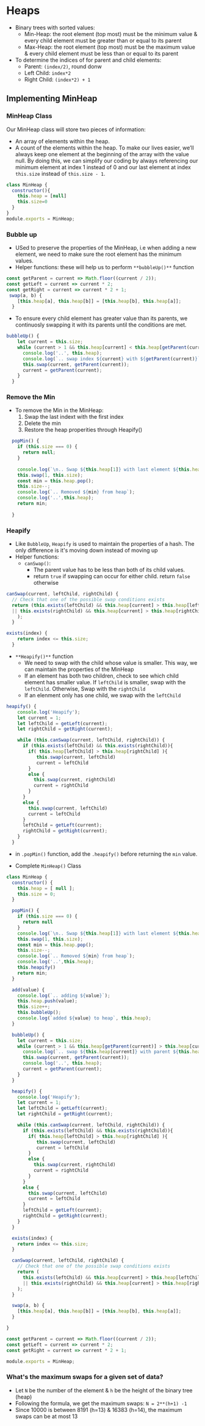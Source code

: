 # Heaps
- Binary trees with sorted values:
    - Min-Heap: the root element (top most) must be the minimum value & every child element must be greater than or equal to its parent
    - Max-Heap: the root element (top most) must be the maximum value & every child element must be less than or equal to its parent
- To determine the indices of for parent and child elements:
    - Parent: `(index/2)`, round donw
    - Left Child: `index*2`
    - Right Child: `(index*2) + 1`
      
## Implementing MinHeap
### MinHeap Class
Our MinHeap class will store two pieces of information:
  - An array of elements within the heap.
  - A count of the elements within the heap.
To make our lives easier, we’ll always keep one element at the beginning of the array with the value null. By doing this, we can simplify our coding by always referencing our minimum element at index
 1 instead of 0 and our last element at index `this.size` instead of `this.size - 1`.

```javascript
class MinHeap {
  constructor(){
    this.heap = [null]
    this.size=0
  }
}
module.exports = MinHeap;
```
### Bubble up
- USed to preserve the properties of the MinHeap, i.e when adding a new element, we need to make sure the root element has the minimum values.
- Helper functions: these will help us to perform `**bubbleUp()**` function

```javascript
const getParent = current => Math.floor((current / 2));
const getLeft = current => current * 2;
const getRight = current => current * 2 + 1;
 swap(a, b) {
    [this.heap[a], this.heap[b]] = [this.heap[b], this.heap[a]];
  }
```

- To ensure every child element has greater value than its parents, we continuosly swapping it with its parents until the conditions are met.

```javascript
bubbleUp() {
    let current = this.size;
    while (current > 1 && this.heap[current] < this.heap[getParent(current)]) {
      console.log('..', this.heap);
      console.log(`.. swap index ${current} with ${getParent(current)}`);
      this.swap(current, getParent(current));
      current = getParent(current);
    }
  }
```

### Remove the Min
- To remove the Min in the MinHeap:
  1. Swap the last indext with the first index
  2. Delete the min
  3. Restore the heap properities through Heapify()
 
```javascript
  popMin() {
    if (this.size === 0) {
      return null;
    }
    
    console.log(`\n.. Swap ${this.heap[1]} with last element ${this.heap[this.size]}`);
    this.swap(1, this.size);
    const min = this.heap.pop();
    this.size--;
    console.log(`.. Removed ${min} from heap`);
    console.log('..',this.heap);
    return min;
    
  }
```

### Heapify
- Like `BubbleUp`, `Heapify` is used to maintain the properties of a hash. The only difference is it's moving down instead of moving up
- Helper functions:
  - `canSwap()`:
    - The parent value has to be less than both of its child values.
    - return `true` if swapping can occur for either child. return `false` otherwise

```javascript
canSwap(current, leftChild, rightChild) {
  // Check that one of the possible swap conditions exists
  return (this.exists(leftChild) && this.heap[current] > this.heap[leftChild] 
  || this.exists(rightChild) && this.heap[current] > this.heap[rightChild]
    );
  }

exists(index) {
    return index <= this.size;
  }
```
- `**Heapify()**` function
  - We need to swap with the child whose value is smaller. This way, we can maintain the properties of the MinHeap
  - If an element has both two children, check to see which child element has smaller value. If `leftChild` is smaller, swap with the `leftChild`. Otherwise, Swap with the `rightChild`
  - If an elenment only has one child, we swap with the `leftChild`

```javascript
heapify() {
    console.log('Heapify');
    let current = 1;
    let leftChild = getLeft(current);
    let rightChild = getRight(current);

    while (this.canSwap(current, leftChild, rightChild)) {
      if (this.exists(leftChild) && this.exists(rightChild)){
        if( this.heap[leftChild] > this.heap[rightChild] ){
           this.swap(current, leftChild)
           current = leftChild
        }
        else {
          this.swap(current, rightChild)
          current = rightChild
        } 
      }
      else {
        this.swap(current, leftChild)
        current = leftChild
      }
      leftChild = getLeft(current);
      rightChild = getRight(current);
    }
  }
```

- in `.popMin()` function, add the `.heapify()` before returning the `min` value.

- Complete `MinHeap()` Class

```javascript
class MinHeap {
  constructor() {
    this.heap = [ null ];
    this.size = 0;
  }

  popMin() {
    if (this.size === 0) {
      return null
    }
    console.log(`\n.. Swap ${this.heap[1]} with last element ${this.heap[this.size]}`);
    this.swap(1, this.size);
    const min = this.heap.pop();
    this.size--;
    console.log(`.. Removed ${min} from heap`);
    console.log('..',this.heap);
    this.heapify()
    return min;
  }

  add(value) {
    console.log(`.. adding ${value}`);
    this.heap.push(value);
    this.size++;
    this.bubbleUp();
    console.log(`added ${value} to heap`, this.heap);
  }

  bubbleUp() {
    let current = this.size;
    while (current > 1 && this.heap[getParent(current)] > this.heap[current]) {
      console.log(`.. swap ${this.heap[current]} with parent ${this.heap[getParent(current)]}`);
      this.swap(current, getParent(current));
      console.log('..', this.heap);
      current = getParent(current);
    }
  }

  heapify() {
    console.log('Heapify');
    let current = 1;
    let leftChild = getLeft(current);
    let rightChild = getRight(current);

    while (this.canSwap(current, leftChild, rightChild)) {
      if (this.exists(leftChild) && this.exists(rightChild)){
        if( this.heap[leftChild] > this.heap[rightChild] ){
           this.swap(current, leftChild)
           current = leftChild
        }
        else {
          this.swap(current, rightChild)
          current = rightChild
        } 
      }
      else {
        this.swap(current, leftChild)
        current = leftChild
      }
      leftChild = getLeft(current);
      rightChild = getRight(current);
    }
  }

  exists(index) {
    return index <= this.size;
  }

  canSwap(current, leftChild, rightChild) {
    // Check that one of the possible swap conditions exists
    return (
      this.exists(leftChild) && this.heap[current] > this.heap[leftChild]
      || this.exists(rightChild) && this.heap[current] > this.heap[rightChild]
    );
  }

  swap(a, b) {
    [this.heap[a], this.heap[b]] = [this.heap[b], this.heap[a]];
  }

}

const getParent = current => Math.floor((current / 2));
const getLeft = current => current * 2;
const getRight = current => current * 2 + 1;

module.exports = MinHeap;

```

### What's the maximum swaps for a given set of data?
- Let `N` be the number of the element & `h` be the height of the binary tree (heap)
- Following the formula, we get the maximum swaps: `N = 2**(h+1) -1`
- Since 10000 is between 8191 (h=13) & 16383 (h=14), the maximum swaps can be at most 13

